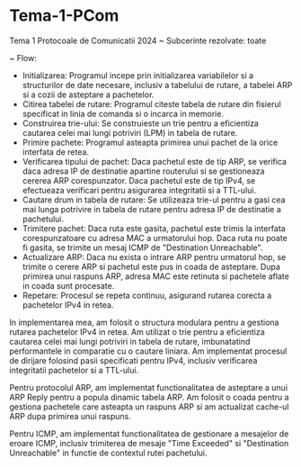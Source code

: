 # Tema-1-PCom
Tema 1 Protocoale de Comunicatii 2024
~ Subcerinte rezolvate: toate

~ Flow:

- Initializarea: Programul incepe prin initializarea variabilelor si a
  structurilor de date necesare, inclusiv a tabelului de rutare, a tabelei
  ARP si a cozii de asteptare a pachetelor.
- Citirea tabelei de rutare: Programul citeste tabela de rutare din fisierul
  specificat in linia de comanda si o incarca in memorie.
- Construirea trie-ului: Se construieste un trie pentru a eficientiza cautarea
  celei mai lungi potriviri (LPM) in tabela de rutare.
- Primire pachete: Programul asteapta primirea unui pachet de la orice interfata
  de retea.
- Verificarea tipului de pachet: Daca pachetul este de tip ARP, se verifica daca
  adresa IP de destinatie apartine routerului si se gestioneaza cererea ARP
  corespunzator. Daca pachetul este de tip IPv4, se efectueaza verificari pentru
  asigurarea integritatii si a TTL-ului.
- Cautare drum in tabela de rutare: Se utilizeaza trie-ul pentru a gasi cea mai
  lunga potrivire in tabela de rutare pentru adresa IP de destinatie a
  pachetului.
- Trimitere pachet: Daca ruta este gasita, pachetul este trimis la interfata
  corespunzatoare cu adresa MAC a urmatorului hop. Daca ruta nu poate fi gasita,
  se trimite un mesaj ICMP de "Destination Unreachable".
- Actualizare ARP: Daca nu exista o intrare ARP pentru urmatorul hop, se trimite
  o cerere ARP si pachetul este pus in coada de asteptare. Dupa primirea unui
  raspuns ARP, adresa MAC este retinuta si pachetele aflate in coada sunt
  procesate.
- Repetare: Procesul se repeta continuu, asigurand rutarea corecta a pachetelor
  IPv4 in retea.


In implementarea mea, am folosit o structura modulara pentru a gestiona rutarea
pachetelor IPv4 in retea. Am utilizat o trie pentru a eficientiza cautarea celei
mai lungi potriviri in tabela de rutare, imbunatatind performantele in
comparatie cu o cautare liniara. Am implementat procesul de dirijare folosind
pasii specificati pentru IPv4, inclusiv verificarea integritatii pachetelor si
a TTL-ului.

Pentru protocolul ARP, am implementat functionalitatea de asteptare a unui ARP
Reply pentru a popula dinamic tabela ARP. Am folosit o coada pentru a gestiona
pachetele care asteapta un raspuns ARP si am actualizat cache-ul ARP dupa
primirea unui raspuns.

Pentru ICMP, am implementat functionalitatea de gestionare a mesajelor de eroare
ICMP, inclusiv trimiterea de mesaje "Time Exceeded" si "Destination Unreachable"
in functie de contextul rutei pachetului.
